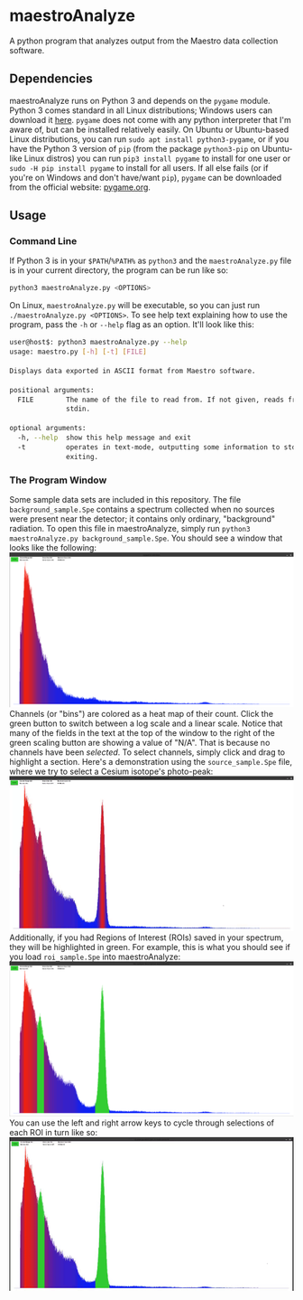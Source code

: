 # maestroAnalyze
A python program that analyzes output from the Maestro data collection software.

## Dependencies
maestroAnalyze runs on Python 3 and depends on the `pygame` module. Python 3 comes standard in all Linux distributions; Windows users can download it [here](https://www.python.org/ftp/python/3.6.1/python-3.6.1.exe). `pygame` does not come with any python interpreter that I'm aware of, but can be installed relatively easily. On Ubuntu or Ubuntu-based Linux distributions, you can run `sudo apt install python3-pygame`, or if you have the Python 3 version of `pip` (from the package `python3-pip` on Ubuntu-like Linux distros) you can run `pip3 install pygame` to install for one user or `sudo -H pip install pygame` to install for all users. If all else fails (or if you're on Windows and don't have/want `pip`), `pygame` can be downloaded from the official website: [pygame.org](https://www.pygame.org).

## Usage

### Command Line
If Python 3 is in your `$PATH`/`%PATH%` as `python3` and the `maestroAnalyze.py` file is in your current directory, the program can be run like so:
```bash
python3 maestroAnalyze.py <OPTIONS>
```
On Linux, `maestroAnalyze.py` will be executable, so you can just run `./maestroAnalyze.py <OPTIONS>`. 
To see help text explaining how to use the program, pass the `-h` or `--help` flag as an option. It'll look like this:
```bash
user@host$: python3 maestroAnalyze.py --help
usage: maestro.py [-h] [-t] [FILE]

Displays data exported in ASCII format from Maestro software.

positional arguments:
  FILE        The name of the file to read from. If not given, reads from
              stdin.

optional arguments:
  -h, --help  show this help message and exit
  -t          operates in text-mode, outputting some information to stdout and
              exiting.
```

### The Program Window
Some sample data sets are included in this repository. The file `background_sample.Spe` contains a spectrum collected when no sources were present near the detector; it contains only ordinary, "background" radiation. To open this file in maestroAnalyze, simply run `python3 maestroAnalyze.py background_sample.Spe`. You should see a window that looks like the following:
![Sample of background radiation spectrum](https://github.com/ocket8888/maestroAnalyze/blob/master/background_sample.png?raw=true)
Channels (or "bins") are colored as a heat map of their count. Click the green button to switch between a log scale and a linear scale. Notice that many of the fields in the text at the top of the window to the right of the green scaling button are showing a value of "N/A". That is because no channels have been *selected*. To select channels, simply click and drag to highlight a section. Here's a demonstration using the `source_sample.Spe` file, where we try to select a Cesium isotope's photo-peak:
![Sample of drag select](https://github.com/ocket8888/maestroAnalyze/blob/master/source_sample.gif?raw=true)
Additionally, if you had Regions of Interest (ROIs) saved in your spectrum, they will be highlighted in green. For example, this is what you should see if you load `roi_sample.Spe` into maestroAnalyze:
![Sample of background radiation spectrum](https://github.com/ocket8888/maestroAnalyze/blob/master/roi_sample.png?raw=true)
You can use the left and right arrow keys to cycle through selections of each ROI in turn like so:
![Sample of background radiation spectrum](https://github.com/ocket8888/maestroAnalyze/blob/master/roi_sample.gif?raw=true)
